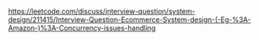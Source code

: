 https://leetcode.com/discuss/interview-question/system-design/211415/Interview-Question-Ecommerce-System-design-(-Eg-%3A-Amazon-)%3A-Concurrency-issues-handling